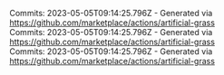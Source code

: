 Commits: 2023-05-05T09:14:25.796Z - Generated via https://github.com/marketplace/actions/artificial-grass
<br>
Commits: 2023-05-05T09:14:25.796Z - Generated via https://github.com/marketplace/actions/artificial-grass
<br>
Commits: 2023-05-05T09:14:25.796Z - Generated via https://github.com/marketplace/actions/artificial-grass
<br>

